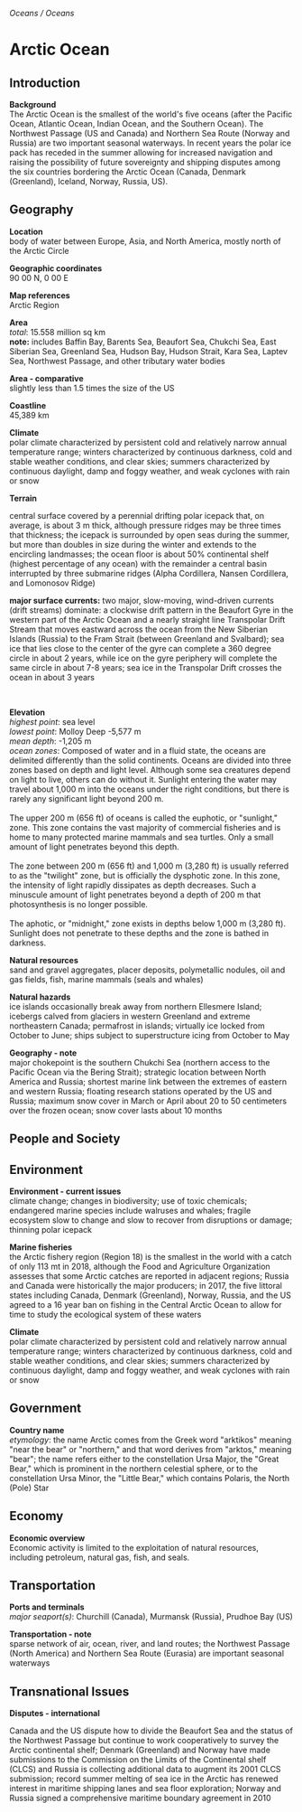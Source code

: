 _Oceans / Oceans_

# Arctic Ocean

## Introduction

**Background**<br>
The Arctic Ocean is the smallest of the world's five oceans (after the Pacific Ocean, Atlantic Ocean, Indian Ocean, and the Southern Ocean). The Northwest Passage (US and Canada) and Northern Sea Route (Norway and Russia) are two important seasonal waterways. In recent years the polar ice pack has receded in the summer allowing for increased navigation and raising the possibility of future sovereignty and shipping disputes among the six countries bordering the Arctic Ocean (Canada, Denmark (Greenland), Iceland, Norway, Russia, US).<br>

## Geography

**Location**<br>
body of water between Europe, Asia, and North America, mostly north of the Arctic Circle<br>

**Geographic coordinates**<br>
90 00 N, 0 00 E<br>

**Map references**<br>
Arctic Region<br>

**Area**<br>
_total_: 15.558 million sq km<br>
<strong>note:</strong> includes Baffin Bay, Barents Sea, Beaufort Sea, Chukchi Sea, East Siberian Sea, Greenland Sea, Hudson Bay, Hudson Strait, Kara Sea, Laptev Sea, Northwest Passage, and other tributary water bodies<br>

**Area - comparative**<br>
slightly less than 1.5 times the size of the US<br>

**Coastline**<br>
45,389 km<br>

**Climate**<br>
polar climate characterized by persistent cold and relatively narrow annual temperature range; winters characterized by continuous darkness, cold and stable weather conditions, and clear skies; summers characterized by continuous daylight, damp and foggy weather, and weak cyclones with rain or snow<br>

**Terrain**<br>
<p>central surface covered by a perennial drifting polar icepack that, on average, is about 3 m thick, although pressure ridges may be three times that thickness; the icepack is surrounded by open seas during the summer, but more than doubles in size during the winter and extends to the encircling landmasses; the ocean floor is about 50% continental shelf (highest percentage of any ocean) with the remainder a central basin interrupted by three submarine ridges (Alpha Cordillera, Nansen Cordillera, and Lomonosov Ridge)</p> <p><strong>major surface currents:</strong> two major, slow-moving, wind-driven currents (drift streams) dominate: a clockwise drift pattern in the Beaufort Gyre in the western part of the Arctic Ocean and a nearly straight line Transpolar Drift Stream that moves eastward across the ocean from the New Siberian Islands (Russia) to the Fram Strait (between Greenland and Svalbard); sea ice that lies close to the center of the gyre can complete a 360 degree circle in about 2 years, while ice on the gyre periphery will complete the same circle in about 7-8 years; sea ice in the Transpolar Drift crosses the ocean in about 3 years</p><br>

**Elevation**<br>
_highest point_: sea level<br>
_lowest point_: Molloy Deep -5,577 m<br>
_mean depth_: -1,205 m<br>
_ocean zones_: Composed of water and in a fluid state, the oceans are delimited differently than the solid continents. Oceans are divided into three zones based on depth and light level. Although some sea creatures depend on light to live, others can do without it. Sunlight entering the water may travel about 1,000 m into the oceans under the right conditions, but there is rarely any significant light beyond 200 m.<br><br>The upper 200 m (656 ft) of oceans is called the euphotic, or "sunlight," zone. This zone contains the vast majority of commercial fisheries and is home to many protected marine mammals and sea turtles. Only a small amount of light penetrates beyond this depth. <br><br>The zone between 200 m (656 ft) and 1,000 m (3,280 ft) is usually referred to as the "twilight" zone, but is officially the dysphotic zone. In this zone, the intensity of light rapidly dissipates as depth decreases. Such a minuscule amount of light penetrates beyond a depth of 200 m that photosynthesis is no longer possible.<br><br>The aphotic, or "midnight," zone exists in depths below 1,000 m (3,280 ft). Sunlight does not penetrate to these depths and the zone is bathed in darkness.<br>

**Natural resources**<br>
sand and gravel aggregates, placer deposits, polymetallic nodules, oil and gas fields, fish, marine mammals (seals and whales)<br>

**Natural hazards**<br>
ice islands occasionally break away from northern Ellesmere Island; icebergs calved from glaciers in western Greenland and extreme northeastern Canada; permafrost in islands; virtually ice locked from October to June; ships subject to superstructure icing from October to May<br>

**Geography - note**<br>
major chokepoint is the southern Chukchi Sea (northern access to the Pacific Ocean via the Bering Strait); strategic location between North America and Russia; shortest marine link between the extremes of eastern and western Russia; floating research stations operated by the US and Russia; maximum snow cover in March or April about 20 to 50 centimeters over the frozen ocean; snow cover lasts about 10 months<br>

## People and Society

## Environment

**Environment - current issues**<br>
climate change; changes in biodiversity; use of toxic chemicals; endangered marine species include walruses and whales; fragile ecosystem slow to change and slow to recover from disruptions or damage; thinning polar icepack<br>

**Marine fisheries**<br>
the Arctic fishery region (Region 18) is the smallest in the world with a catch of only 113 mt in 2018, although the Food and Agriculture Organization assesses that some Arctic catches are reported in adjacent regions; Russia and Canada were historically the major producers; in 2017, the five littoral states including Canada, Denmark (Greenland), Norway, Russia, and the US agreed to a 16 year ban on fishing in the Central Arctic Ocean to allow for time to study the ecological system of these waters<br>

**Climate**<br>
polar climate characterized by persistent cold and relatively narrow annual temperature range; winters characterized by continuous darkness, cold and stable weather conditions, and clear skies; summers characterized by continuous daylight, damp and foggy weather, and weak cyclones with rain or snow<br>

## Government

**Country name**<br>
_etymology_: the name Arctic comes from the Greek word "arktikos" meaning "near the bear" or "northern," and that word derives from "arktos," meaning "bear"; the name refers either to the constellation Ursa Major, the "Great Bear," which is prominent in the northern celestial sphere, or to the constellation Ursa Minor, the "Little Bear," which contains Polaris, the North (Pole) Star<br>

## Economy

**Economic overview**<br>
Economic activity is limited to the exploitation of natural resources, including petroleum, natural gas, fish, and seals.<br>

## Transportation

**Ports and terminals**<br>
_major seaport(s)_: Churchill (Canada), Murmansk (Russia), Prudhoe Bay (US)<br>

**Transportation - note**<br>
sparse network of air, ocean, river, and land routes; the Northwest Passage (North America) and Northern Sea Route (Eurasia) are important seasonal waterways<br>

## Transnational Issues

**Disputes - international**<br>
<p>Canada and the US dispute how to divide the Beaufort Sea and the status of the Northwest Passage but continue to work cooperatively to survey the Arctic continental shelf; Denmark (Greenland) and Norway have made submissions to the Commission on the Limits of the Continental shelf (CLCS) and Russia is collecting additional data to augment its 2001 CLCS submission; record summer melting of sea ice in the Arctic has renewed interest in maritime shipping lanes and sea floor exploration; Norway and Russia signed a comprehensive maritime boundary agreement in 2010</p><br>

